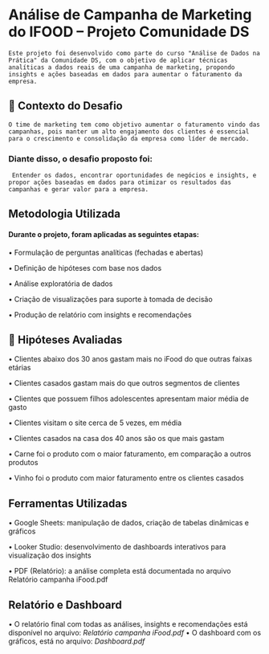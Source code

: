 # Análise de Campanha de Marketing do IFOOD – Projeto Comunidade DS
    Este projeto foi desenvolvido como parte do curso "Análise de Dados na Prática" da Comunidade DS, com o objetivo de aplicar técnicas analíticas a dados reais de uma campanha de marketing, propondo insights e ações baseadas em dados para aumentar o faturamento da empresa.

## 🎯 Contexto do Desafio
    O time de marketing tem como objetivo aumentar o faturamento vindo das campanhas, pois manter um alto engajamento dos clientes é essencial para o crescimento e consolidação da empresa como líder de mercado.

### Diante disso, o desafio proposto foi:

     Entender os dados, encontrar oportunidades de negócios e insights, e propor ações baseadas em dados para otimizar os resultados das campanhas e gerar valor para a empresa.

##  Metodologia Utilizada
#### Durante o projeto, foram aplicadas as seguintes etapas:

 • Formulação de perguntas analíticas (fechadas e abertas)

 • Definição de hipóteses com base nos dados

 • Análise exploratória de dados

 • Criação de visualizações para suporte à tomada de decisão

 • Produção de relatório com insights e recomendações

## 📌 Hipóteses Avaliadas
 • Clientes abaixo dos 30 anos gastam mais no iFood do que outras faixas etárias

 • Clientes casados gastam mais do que outros segmentos de clientes

 • Clientes que possuem filhos adolescentes apresentam maior média de gasto

 • Clientes visitam o site cerca de 5 vezes, em média

 • Clientes casados na casa dos 40 anos são os que mais gastam

 • Carne foi o produto com o maior faturamento, em comparação a outros produtos

 • Vinho foi o produto com maior faturamento entre os clientes casados

## Ferramentas Utilizadas
 • Google Sheets: manipulação de dados, criação de tabelas dinâmicas e gráficos

 • Looker Studio: desenvolvimento de dashboards interativos para visualização dos insights

 • PDF (Relatório): a análise completa está documentada no arquivo Relatório campanha iFood.pdf

## Relatório e Dashboard
 • O relatório final com todas as análises, insights e recomendações está disponível no arquivo:
    *Relatório campanha iFood.pdf*
 • O dashboard com os gráficos, está no arquivo:
    *Dashboard.pdf*